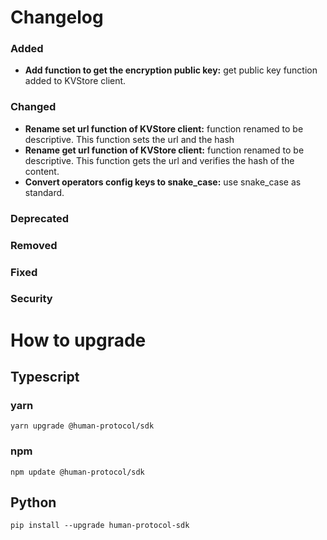 # Changelog

### Added

- **Add function to get the encryption public key:** get public key function added to KVStore client.

### Changed

- **Rename set url function of KVStore client:** function renamed to be descriptive. This function sets the url and the hash
- **Rename get url function of KVStore client:** function renamed to be descriptive. This function gets the url and verifies the hash of the content.
- **Convert operators config keys to snake_case:** use snake_case as standard.

### Deprecated

### Removed

### Fixed

### Security

# How to upgrade

## Typescript

### yarn

```
yarn upgrade @human-protocol/sdk
```

### npm

```
npm update @human-protocol/sdk
```

## Python

```
pip install --upgrade human-protocol-sdk
```
